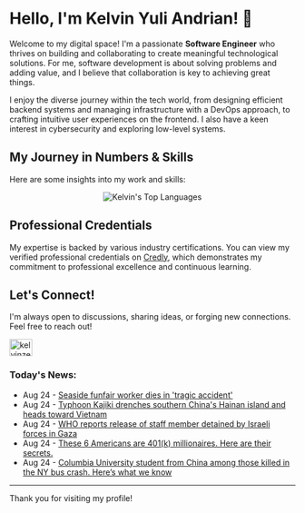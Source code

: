 # Hello, I'm Kelvin Yuli Andrian! 👋

Welcome to my digital space! I'm a passionate **Software Engineer** who thrives on building and collaborating to create meaningful technological solutions. For me, software development is about solving problems and adding value, and I believe that collaboration is key to achieving great things.

I enjoy the diverse journey within the tech world, from designing efficient backend systems and managing infrastructure with a DevOps approach, to crafting intuitive user experiences on the frontend. I also have a keen interest in cybersecurity and exploring low-level systems.

## My Journey in Numbers & Skills

Here are some insights into my work and skills:

<p align="center">
  <img src="https://github-readme-stats.vercel.app/api/top-langs/?username=kelvinzer0&layout=compact&theme=radical" alt="Kelvin's Top Languages" />
</p>

## Professional Credentials

My expertise is backed by various industry certifications. You can view my verified professional credentials on [Credly](https://www.credly.com/users/kelvin-yuli-andrian/badges), which demonstrates my commitment to professional excellence and continuous learning.

## Let's Connect!

I'm always open to discussions, sharing ideas, or forging new connections. Feel free to reach out!

<p align="left">
    <a href="https://linkedin.com/in/kelvinzero" target="blank"><img align="center" src="https://cdn.jsdelivr.net/npm/simple-icons@3.0.1/icons/linkedin.svg" alt="kelvinzero" height="30" width="40" /></a>
</p>

### Today's News:

<!-- feed start -->
- Aug 24 - [Seaside funfair worker dies in 'tragic accident'](https://www.yahoo.com/news/articles/man-injured-funfair-dies-head-210531801.html)
- Aug 24 - [Typhoon Kajiki drenches southern China's Hainan island and heads toward Vietnam](https://www.yahoo.com/news/articles/typhoon-kajiki-drenches-southern-chinas-104013365.html)
- Aug 24 - [WHO reports release of staff member detained by Israeli forces in Gaza](https://www.yahoo.com/news/articles/reports-release-staff-member-detained-102109816.html)
- Aug 24 - [These 6 Americans are 401(k) millionaires. Here are their secrets.](https://finance.yahoo.com/news/6-americans-401-k-millionaires-090152363.html)
- Aug 24 - [Columbia University student from China among those killed in the NY bus crash. Here’s what we know](https://www.yahoo.com/news/articles/multiple-fatalities-including-children-tour-184206885.html)
<!-- feed end -->

---

Thank you for visiting my profile!
